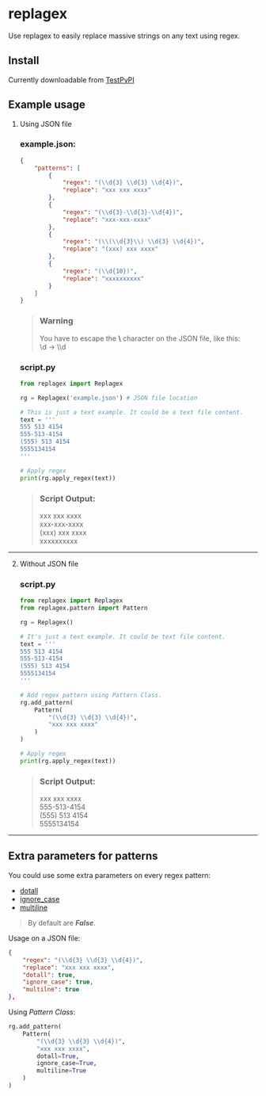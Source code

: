 # replagex
Use replagex to easily replace massive strings on any text using regex.

## Install

Currently downloadable from [TestPyPI](https://test.pypi.org/project/replagex-pkg/)

## Example usage

1. Using JSON file

    ### example.json:
    ``` json
    {
        "patterns": [
            {
                "regex": "(\\d{3} \\d{3} \\d{4})",
                "replace": "xxx xxx xxxx"
            },
            {
                "regex": "(\\d{3}-\\d{3}-\\d{4})",
                "replace": "xxx-xxx-xxxx"
            },
            {
                "regex": "(\\(\\d{3}\\) \\d{3} \\d{4})",
                "replace": "(xxx) xxx xxxx"
            },
            {
                "regex": "(\\d{10})",
                "replace": "xxxxxxxxxx"
            }
        ]
    }
    ```
    > ### Warning
    > You have to escape the **\\** character on the JSON file, like this:  
    > \d -> \\\\d 

    ### script.py
    ``` python
    from replagex import Replagex

    rg = Replagex('example.json') # JSON file location

    # This is just a text example. It could be a text file content.
    text = '''
    555 513 4154
    555-513-4154
    (555) 513 4154
    5555134154
    '''

    # Apply regex
    print(rg.apply_regex(text))
    ```

    > ### Script Output:  
    > 
    > xxx xxx xxxx  
    > xxx-xxx-xxxx  
    > (xxx) xxx xxxx  
    > xxxxxxxxxx  

---  

2. Without JSON file

    ### script.py
    ``` python
    from replagex import Replagex
    from replagex.pattern import Pattern

    rg = Replagex()

    # It's just a text example. It could be text file content.
    text = '''
    555 513 4154
    555-513-4154
    (555) 513 4154
    5555134154
    '''

    # Add regex pattern using Pattern Class.
    rg.add_pattern(
        Pattern(
            "(\\d{3} \\d{3} \\d{4})",
            "xxx xxx xxxx"
        )
    )

    # Apply regex
    print(rg.apply_regex(text))
    ```

    > ### Script Output:  
    > 
    > xxx xxx xxxx  
    > 555-513-4154  
    > (555) 513 4154  
    > 5555134154  

***
## Extra parameters for patterns
You could use some extra parameters on every regex pattern:

 - [dotall](https://docs.python.org/3/library/re.html#re.DOTALL)
 - [ignore_case](https://docs.python.org/3/library/re.html#re.IGNORECASE)
 - [multiline](https://docs.python.org/3/library/re.html#re.MULTILINE)

> By default are ***False***.

Usage on a JSON file:

``` json
{
    "regex": "(\\d{3} \\d{3} \\d{4})",
    "replace": "xxx xxx xxxx",
    "dotall": true,
    "ignore_case": true,
    "multilne": true
},
```
Using *Pattern Class*:
``` python
rg.add_pattern(
    Pattern(
        "(\\d{3} \\d{3} \\d{4})",
        "xxx xxx xxxx",
        dotall=True,
        ignore_case=True,
        multiline=True
    )
)
```
